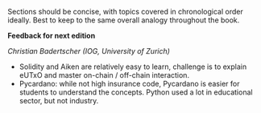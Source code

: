 Sections should be concise, with topics covered in chronological order ideally. Best to keep to the same overall analogy throughout the book.

**Feedback for next edition**

_Christian Badertscher (IOG, University of Zurich)_

- Solidity and Aiken are relatively easy to learn, challenge is to explain eUTxO and master on-chain / off-chain interaction.
- Pycardano: while not high insurance code, Pycardano is easier for students to understand the concepts. Python used a lot in educational sector, but not industry.

